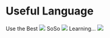 # Useful Language
Use the Best
  <img src="https://img.shields.io/badge/Python-000000?style=flat-square&logo=Python&logoColor=white"/>
SoSo
  <img src="https://img.shields.io/badge/C-000000?style=flat-square&logo=Python&logoColor=white"/>
Learning...
  <img src="https://img.shields.io/badge/Shell-000000?style=flat-square&logo=Python&logoColor=white"/>
<!--
**llist-df/llist-df** is a ✨ _special_ ✨ repository because its `README.md` (this file) appears on your GitHub profile.

Here are some ideas to get you started:

- 🔭 I’m currently working on ...
- 🌱 I’m currently learning ...
- 👯 I’m looking to collaborate on ...
- 🤔 I’m looking for help with ...
- 💬 Ask me about ...
- 📫 How to reach me: ...
- 😄 Pronouns: ...
- ⚡ Fun fact: ...
-->
